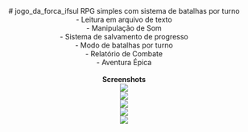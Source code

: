 <center>
# jogo_da_forca_ifsul
RPG simples com sistema de batalhas por turno
<br>- Leitura em arquivo de texto
<br>- Manipulação de Som
<br>- Sistema de salvamento de progresso
<br>- Modo de batalhas por turno
<br>- Relatório de Combate
<br>- Aventura Épica
<br></br>
<b>Screenshots</b>
<br>
<img src="http://i.imgur.com/VoDSnek.png"><br>
<img src="http://i.imgur.com/oXwvnfz.png"><br>
<img src="http://i.imgur.com/krqFAEY.png"><br>
<img src="http://i.imgur.com/dcfPJRv.png"><br>
<img src="http://i.imgur.com/EEswda5.png"><br>
</center>
